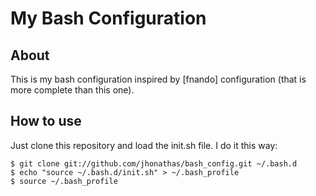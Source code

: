 My Bash Configuration
=====================

About
-----

This is my bash configuration inspired by [fnando] configuration (that is more complete than this one).

How to use
----------

Just clone this repository and load the init.sh file. I do it this way:

    $ git clone git://github.com/jhonathas/bash_config.git ~/.bash.d
    $ echo "source ~/.bash.d/init.sh" > ~/.bash_profile
    $ source ~/.bash_profile
